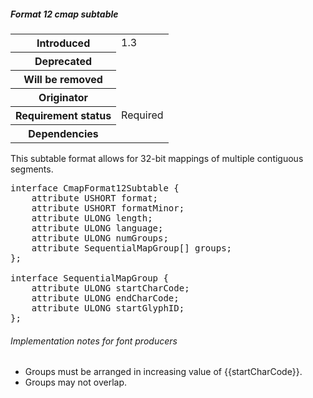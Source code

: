 <h5 id="format-12-cmap-subtable">Format 12 cmap subtable</h5>

<table>
    <tr><th>Introduced</th> <td> 1.3 </td> </tr>
    <tr><th>Deprecated</th> <td> </td> </tr>
    <tr><th>Will be removed</th> <td> </td> </tr>
    <tr><th>Originator</th> <td> </td> </tr>
    <tr><th>Requirement status</th> <td> Required </td> </tr>
    <tr><th>Dependencies</th> <td> </td> </tr>
</table>

This subtable format allows for 32-bit mappings of multiple contiguous segments.

<pre class="idl">
interface CmapFormat12Subtable {
    attribute USHORT format;
    attribute USHORT formatMinor;
    attribute ULONG length;
    attribute ULONG language;
    attribute ULONG numGroups;
    attribute SequentialMapGroup[] groups;
};

interface SequentialMapGroup {
    attribute ULONG startCharCode;
    attribute ULONG endCharCode;
    attribute ULONG startGlyphID;
};
</pre>

<h6 id="cmap-12-impl-prod">Implementation notes for font producers</h6>

* Groups must be arranged in increasing value of {{startCharCode}}.
* Groups may not overlap.
